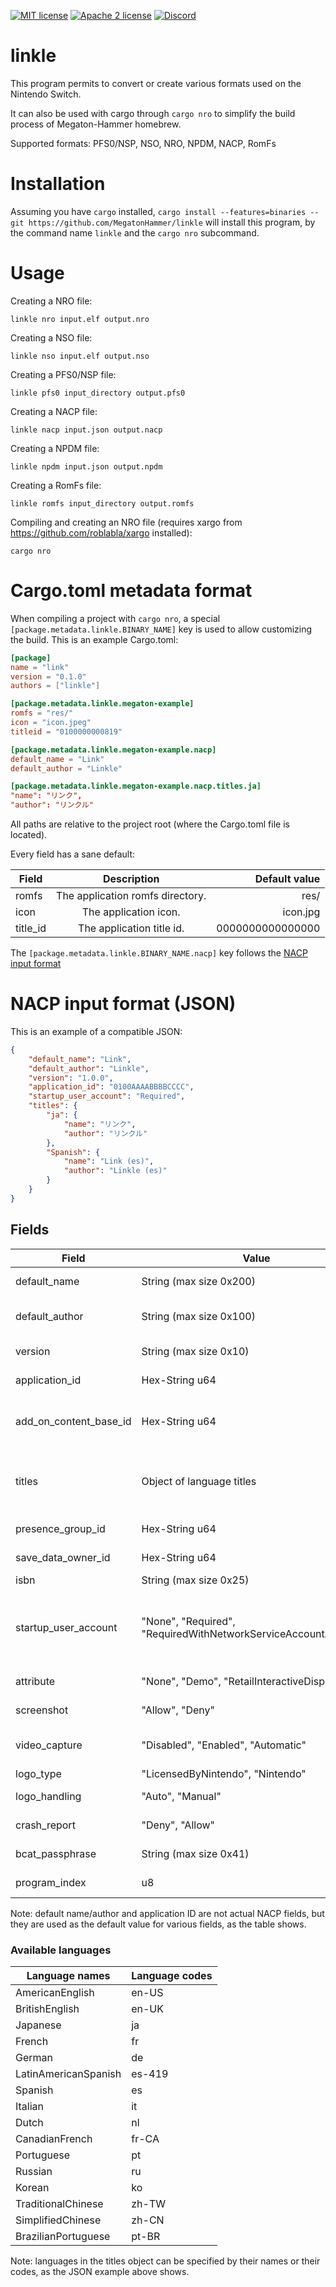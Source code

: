 [![MIT license](https://img.shields.io/badge/license-MIT-blue.svg)](https://raw.githubusercontent.com/MegatonHammer/linkle/master/LICENSE-MIT)
[![Apache 2 license](https://img.shields.io/badge/license-Apache-blue.svg)](https://raw.githubusercontent.com/MegatonHammer/linkle/master/LICENSE-APACHE)
[![Discord](https://img.shields.io/discord/439418034130780182.svg)]( https://discord.gg/MZJbNZY)

# linkle

This program permits to convert or create various formats used on the Nintendo Switch.

It can also
be used with cargo through `cargo nro` to simplify the build process of Megaton-Hammer
homebrew.

Supported formats: PFS0/NSP, NSO, NRO, NPDM, NACP, RomFs

# Installation

Assuming you have `cargo` installed, `cargo install --features=binaries --git https://github.com/MegatonHammer/linkle`
will install this program, by the command name `linkle` and the `cargo nro` subcommand.

# Usage

Creating a NRO file:

    linkle nro input.elf output.nro

Creating a NSO file:

    linkle nso input.elf output.nso

Creating a PFS0/NSP file:

    linkle pfs0 input_directory output.pfs0

Creating a NACP file:

    linkle nacp input.json output.nacp

Creating a NPDM file:

    linkle npdm input.json output.npdm

Creating a RomFs file:

    linkle romfs input_directory output.romfs

Compiling and creating an NRO file (requires xargo from https://github.com/roblabla/xargo installed):

    cargo nro

# Cargo.toml metadata format

When compiling a project with `cargo nro`, a special `[package.metadata.linkle.BINARY_NAME]` key is
used to allow customizing the build. This is an example Cargo.toml:

```toml
[package]
name = "link"
version = "0.1.0"
authors = ["linkle"]

[package.metadata.linkle.megaton-example]
romfs = "res/"
icon = "icon.jpeg"
titleid = "0100000000819"

[package.metadata.linkle.megaton-example.nacp]
default_name = "Link"
default_author = "Linkle"

[package.metadata.linkle.megaton-example.nacp.titles.ja]
"name": "リンク",
"author": "リンクル"
```

All paths are relative to the project root (where the Cargo.toml file is located).

Every field has a sane default:

| Field             | Description                                      | Default value       |
| ----------------- |:------------------------------------------------:| -------------------:|
| romfs             | The application romfs directory.                 | res/                |
| icon              | The application icon.                            | icon.jpg            |
| title_id          | The application title id.                        | 0000000000000000    |

The `[package.metadata.linkle.BINARY_NAME.nacp]` key follows the [NACP input format](#nacp-input-format)

# NACP input format (JSON)

This is an example of a compatible JSON:

```json
{
    "default_name": "Link",
    "default_author": "Linkle",
    "version": "1.0.0",
    "application_id": "0100AAAABBBBCCCC",
    "startup_user_account": "Required",
    "titles": {
        "ja": {
            "name": "リンク",
            "author": "リンクル"
        },
        "Spanish": {
            "name": "Link (es)",
            "author": "Linkle (es)"
        }
    }
}
```

## Fields

| Field                  | Value                                                            | Description                                               | Default value           |
|------------------------|------------------------------------------------------------------|-----------------------------------------------------------|-------------------------|
| default_name           | String (max size 0x200)                                          | Default title name                                        | Unknown application     |
| default_author         | String (max size 0x100)                                          | Default application author                                | Unknown author          |
| version                | String (max size 0x10)                                           | Application version                                       | <required field>        |
| application_id         | Hex-String u64                                                   | Application ID                                            | 0000000000000000        |
| add_on_content_base_id | Hex-String u64                                                   | Base ID for add-on content (DLC)                          | application_id + 0x1000 |
| titles                 | Object of language titles                                        | Language-specific application name/author values          | Default values above    |
| presence_group_id      | Hex-String u64                                                   | Presence group ID                                         | application_id          |
| save_data_owner_id     | Hex-String u64                                                   | Save-data owner ID                                        | application_id          |
| isbn                   | String (max size 0x25)                                           | ISBN                                                      | Empty string            |
| startup_user_account   | "None", "Required", "RequiredWithNetworkServiceAccountAvailable" | Whether the application requires a user account on launch | "None"                  |
| attribute              | "None", "Demo", "RetailInteractiveDisplay"                       | Application attribute                                     | "None"                  |
| screenshot             | "Allow", "Deny"                                                  | Screenshot control                                        | "Allow"                 |
| video_capture          | "Disabled", "Enabled", "Automatic"                               | Video capture control                                     | "Disabled"              |
| logo_type              | "LicensedByNintendo", "Nintendo"                                 | Logo type                                                 | "LicensedByNintendo"    |
| logo_handling          | "Auto", "Manual"                                                 | Logo handling                                             | "Auto"                  |
| crash_report           | "Deny", "Allow"                                                  | Crash report control                                      | "Allow"                 |
| bcat_passphrase        | String (max size 0x41)                                           | BCAT passphrase                                           | Empty string            |
| program_index          | u8                                                               | Program index                                             | 0                       |

Note: default name/author and application ID are not actual NACP fields, but they are used as the default value for various fields, as the table shows.

### Available languages

| Language names       | Language codes |
|----------------------|----------------|
| AmericanEnglish      | en-US          |
| BritishEnglish       | en-UK          |
| Japanese             | ja             |
| French               | fr             |
| German               | de             |
| LatinAmericanSpanish | es-419         |
| Spanish              | es             |
| Italian              | it             |
| Dutch                | nl             |
| CanadianFrench       | fr-CA          |
| Portuguese           | pt             |
| Russian              | ru             |
| Korean               | ko             |
| TraditionalChinese   | zh-TW          |
| SimplifiedChinese    | zh-CN          |
| BrazilianPortuguese  | pt-BR          |

Note: languages in the titles object can be specified by their names or their codes, as the JSON example above shows.